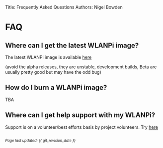 Title: Frequently Asked Questions
Authors: Nigel Bowden

# FAQ

## Where can I get the latest WLANPi image?

The latest WLANPi image is available [here][wlanpi_releases]

(avoid the alpha releases, they are unstable, development builds, Beta are usually pretty good but may have the odd bug)

## How do I burn a WLANPi image?

TBA

## Where can I get help support with my WLANPi?

Support is on a volunteer/best efforts basis by project volunteers. Try [here][support]

<!-- Link list -->
[support]: support.md
[wlanpi_releases]: https://github.com/WLAN-Pi/wlanpi/releases

<small><br><i>Page last updated: {{ git_revision_date }} </i></small>